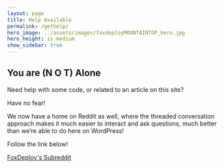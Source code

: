 ```yaml
---
layout: page
title: Help Available
permalink: /gethelp/            
hero_image: ../assets/images/foxdeployMOUNTAINTOP_hero.jpg
hero_height: is-medium
show_sidebar: true
---
```

## You are (N O T) Alone
Need help with some code, or related to an article on this site?

Have no fear!

We now have a home on Reddit as well, where the threaded conversation approach makes it much easier to interact and ask questions, much better than we’re able to do here on WordPress!

Follow the link below!

[FoxDeploy's Subreddit](https://www.reddit.com/r/FoxDeploy/)

 